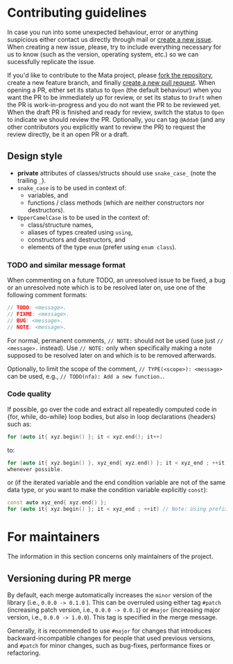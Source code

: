 # Contributing guidelines

In case you run into some unexpected behaviour, error or anything suspicious either contact us directly through mail or
[create a new issue](https://github.com/VeriFIT/mata/issues/new/choose).
When creating a new issue, please, try to include everything necessary for us to know (such as the version, operating
system, etc.) so we can sucessfully replicate the issue.

If you'd like to contribute to the Mata project, please [fork the repository](https://github.com/VeriFIT/mata/fork),
create a new feature branch, and finally [create a new pull request](https://github.com/VeriFIT/mata/compare).
When opening a PR, either set its status to `Open` (the default behaviour) when you want the PR to be immediately
up for review, or set its status to `Draft` when the PR is work-in-progress and you do not want the PR to be
reviewed yet.
When the draft PR is finished and ready for review, switch the status to `Open` to indicate we should review the PR.
Optionally, you can tag `@Adda0` (and any other contributors you explicitly want to review the PR) to request the
review directly, be it an open PR or a draft.

## Design style

- **private** attributes of classes/structs should use `snake_case_` (note the trailing `_`).
- `snake_case` is to be used in context of:
    - variables, and
    - functions / class methods (which are neither constructors nor destructors).
- `UpperCamelCase` is to be used in the context of:
    - class/structure names,
    - aliases of types created using `using`,
    - constructors and destructors, and
    - elements of the type `enum` (prefer using `enum class`).

### TODO and similar message format

When commenting on a future TODO, an unresolved issue to be fixed, a bug or an unresolved note which is to be
resolved later on, use one of the following comment formats:

```cpp
// TODO: <message>.
// FIXME: <message>.
// BUG: <message>.
// NOTE: <message>.
```

For normal, permanent comments, `// NOTE:` should not be used (use just `// <message>.` instead).
Use `// NOTE:` only when specifically making a note supposed to be resolved later on
and which is to be removed afterwards.

Optionally, to limit the scope of the comment, `// TYPE(<scope>): <message>` can be used, e.g., `// TODO(nfa): Add a
new function.`.

### Code quality

If possible, go over the code and extract all repeatedly computed code in {for, while, do-while} loop bodies,
but also in loop declarations (headers) such as:

```cpp
for (auto it{ xyz.begin() }; it < xyz.end(); it++)
```

to:

```cpp
for (auto it{ xyz.begin() }, xyz_end{ xyz.end() }; it < xyz_end ; ++it) // Note: Using prefix is more performant. Use
whenever possible.
```

or (if the iterated variable and the end condition variable are not of the same data type, or you want to make the
condition variable explicitly `const`):

```cpp
const auto xyz_end{ xyz.end() };
for (auto it{ xyz.begin() }; it < xyz_end ; ++it) // Note: Using prefix is more performant. Use whenever possible.
```

# For maintainers

The information in this section concerns only maintainers of the project.

## Versioning during PR merge

By default, each merge automatically increases the `minor` version of the library
(i.e., `0.0.0 -> 0.1.0` ). This can be overruled using either tag `#patch` (increasing
patch version, i.e., `0.0.0 -> 0.0.1`) or `#major` (increasing major version, i.e.,
`0.0.0 -> 1.0.0`). This tag is specified in the merge message.

Generally, it is recommended to use `#major` for changes that introduces backward-incompatible
changes for people that used previous versions, and `#patch` for minor changes, such as bug-fixes,
performance fixes or refactoring.
